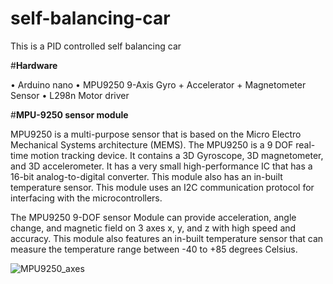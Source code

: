 # self-balancing-car
This is a PID controlled self balancing car 

#**Hardware**

•	Arduino nano
•	MPU9250 9-Axis Gyro + Accelerator + Magnetometer Sensor
•	L298n Motor driver

#**MPU-9250 sensor module**

MPU9250 is a multi-purpose sensor that is based on the Micro Electro Mechanical Systems architecture (MEMS). The MPU9250 is a 9 DOF real-time motion tracking device. It contains a 3D Gyroscope, 3D magnetometer, and 3D accelerometer. It has a very small high-performance IC that has a 16-bit analog-to-digital converter. This module also has an in-built temperature sensor. This module uses an I2C communication protocol for interfacing with the microcontrollers.

The MPU9250 9-DOF sensor Module can provide acceleration, angle change, and magnetic field on 3 axes x, y, and z with high speed and accuracy. This module also features an in-built temperature sensor that can measure the temperature range between -40 to +85 degrees Celsius.

![MPU9250_axes](https://user-images.githubusercontent.com/127112210/223312259-ea5c1b18-b653-411a-a805-e605d3161b1a.jpg)
